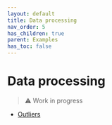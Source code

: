 ```yaml
---
layout: default
title: Data processing
nav_order: 5
has_children: true
parent: Examples
has_toc: false
---
```

# Data processing

> ⚠️ Work in progress


- [Outliers](data-processing/outliers.md)


<!-- Generated with mdsplit: https://github.com/alandefreitas/mdsplit -->
